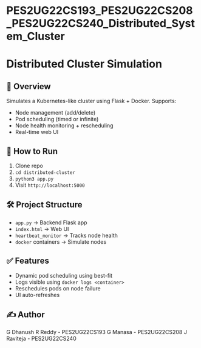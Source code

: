 # PES2UG22CS193_PES2UG22CS208_PES2UG22CS240_Distributed_System_Cluster

# Distributed Cluster Simulation

## 📌 Overview
Simulates a Kubernetes-like cluster using Flask + Docker.
Supports:
- Node management (add/delete)
- Pod scheduling (timed or infinite)
- Node health monitoring + rescheduling
- Real-time web UI

## 🚀 How to Run
1. Clone repo
2. `cd distributed-cluster`
3. `python3 app.py`
4. Visit `http://localhost:5000`

## 🛠️ Project Structure
- `app.py` → Backend Flask app
- `index.html` → Web UI
- `heartbeat_monitor` → Tracks node health
- `docker` containers → Simulate nodes

## ✅ Features
- Dynamic pod scheduling using best-fit
- Logs visible using `docker logs <container>`
- Reschedules pods on node failure
- UI auto-refreshes

## ✍️ Author
G Dhanush R Reddy - PES2UG22CS193
G Manasa - PES2UG22CS208
J Raviteja - PES2UG22CS240
